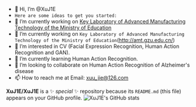 - 👋 Hi, I’m @XuJ1E
- `Here are some ideas to get you started:`
- 🔭 I’m currently working on [Key Laboratory of Advanced Manufacturing Technology of the Ministry of Education](http://amt.gzu.edu.cn/)
- 🔭 I’m currently working on `Key Laboratory of Advanced Manufacturing Technology of the Ministry of Education`(http://amt.gzu.edu.cn/)
- 👀 I’m interested in CV (Facial Expression Recognition, Human Action Recognition and GAN).
- 🌱 I’m currently learning Human Action Recognition.
- 💞️ I’m looking to collaborate on Human Action Recognition of Alzheimer's disease
- 📫 How to reach me at Email: xuu_jie@126.com

**XuJ1E/XuJ1E** is a ✨ _special_ ✨ repository because its `README.md` (this file) appears on your GitHub profile.
![XuJ1E's GitHub stats](https://github-readme-stats.vercel.app/api?username=XuJ1E&show_icons=true&theme=radical)
